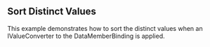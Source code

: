 ## Sort Distinct Values
This example demonstrates how to sort the distinct values when an IValueConverter to the DataMemberBinding is applied.

[//]: <KeyWords: distinctvalues, filter, sort>
